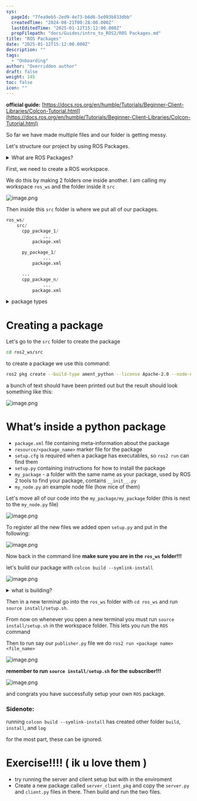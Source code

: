 ```yaml
---
sys:
  pageId: "7fea9eb5-2ed9-4e73-b6d6-5e093b833dbb"
  createdTime: "2024-08-21T00:28:00.000Z"
  lastEditedTime: "2025-01-12T15:12:00.000Z"
  propFilepath: "docs/Guides/intro_to_ROS2/ROS Packages.md"
title: "ROS Packages"
date: "2025-01-12T15:12:00.000Z"
description: ""
tags:
  - "Onboarding"
author: "Overridden author"
draft: false
weight: 145
toc: false
icon: ""
---
```


**official guide:** [https://docs.ros.org/en/humble/Tutorials/Beginner-Client-Libraries/Colcon-Tutorial.html](https://docs.ros.org/en/humble/Tutorials/Beginner-Client-Libraries/Colcon-Tutorial.html)

So far we have made multiple files and our folder is getting messy.

Let's structure our project by using ROS Packages.

<details>

<summary>What are ROS Packages?</summary>

ROS Packages are, as the name implies, packages of code that are highly sharable between ROS developers.

They consist of a folder, `package.xml` file, and source code

```python
      cpp_package_1/
		      ... imagine much code files here ..
          package.xml
```

</details>

First, we need to create a ROS workspace.

We do this by making 2 folders one inside another. I am calling my workspace `ros_ws` and the folder inside it `src`

![image.png](https://prod-files-secure.s3.us-west-2.amazonaws.com/d518164a-d88e-44d1-a4ee-3adb3bd8bce0/70706947-fd18-4537-a67b-e12946812d31/image.png?X-Amz-Algorithm=AWS4-HMAC-SHA256&X-Amz-Content-Sha256=UNSIGNED-PAYLOAD&X-Amz-Credential=ASIAZI2LB4666YWUUUUK%2F20250418%2Fus-west-2%2Fs3%2Faws4_request&X-Amz-Date=20250418T200852Z&X-Amz-Expires=3600&X-Amz-Security-Token=IQoJb3JpZ2luX2VjEPP%2F%2F%2F%2F%2F%2F%2F%2F%2F%2FwEaCXVzLXdlc3QtMiJHMEUCIEXR7go7JOpgzFECXTg4z%2B53CgwbB2HVyFmsE8kUOUSuAiEA9lHXxR8CYuMpDfaEa3keGTQ27i4iBS0%2BXp6JEtdKNFwq%2FwMIfBAAGgw2Mzc0MjMxODM4MDUiDEQWmJrc8TGkQw6CCircA8jRZ8nauwVC2I%2B8C%2BRPwnAhq6%2Bt2K9Y9cTedFOrO8XOwTF9Y7CY39xH57LzqrDVB4MlePi6547CEs922Leqc7RhIfz8fgyll%2FAhiGxaO4oogMWBBxwMBtxK7DC%2F0UpzbwBnSfifXzesIXf1WBUHWjB6XBPtZfrLnAOBjCht80Yq0SN4qX3uOmvU5qoK2h8%2Fw8uEXQHrs2AFza9hK64xClpHxIC%2Fvilo4gpX2ic9G5W7I%2F%2BZR78ikB773LyaoLf5FrGEz8CpipmQ2xYhq4e8c%2F5t5Vheb4DfhZ2fJll0TsewJ2hYDsBo%2Bt%2F%2BgZdlDzD%2Bv%2FZyTarUUsAKuY29lUmwRel0L6rcqHJ4uvTlKevv6kwpOXa3HGGIFUmi1T6butf6C%2BlGCghvS2whQ141%2Bw5xxbLod6QSr0AQ2TeuCVXGk38ZNSrs910GhW7lbaBxKEufUlaHNfONP4YnGmWqs23SRpdYgLfJnEhS3qrOi%2Fu0j%2BBf9DlR%2BN3Zee8ghquSIFivtUlYDeOGT3kv6nGhPlwT4w0Tm267%2BNdqT8sJarmgOoNUS4TKdcpoObHoRk2NWIAR6gc88c4a6Oe2dQnYhIFVSUNyi1MDbJ7hcW4hVKlfGolVG7UudgzvaKh5ecc3MPfJisAGOqUBvpdDLXBrozHNaLaPu%2BzZodYvnLrS7dv%2Fb8kUV4fjaNpzYyJyiqOQgkGB75QGOMsKWq0GnVs%2BucRzha2HVah%2F63ip%2BxNxSM6t%2Bdz7hE47aPDYEPyk1X9z30MytEbtdQv%2Bnqgn3lpsxsZaHGcMQ65Xwm%2FTXJSsb0T6zlSTUsmIp7SZivvIA8tRBdP4Uz4s5F1CXzczKIhumgSPEP6ViZP%2FI2Pcip7V&X-Amz-Signature=54bc57a5a0247e3b528df0fd71e68c5ed4bf994d4342670931186497f36d1b88&X-Amz-SignedHeaders=host&x-id=GetObject)

Then inside this `src` folder is where we put all of our packages.

```python
ros_ws/
    src/
      cpp_package_1/
		      ...
          package.xml

      py_package_1/
		      ...
          package.xml

      ...
      cpp_package_n/
		      ...
          package.xml

```

<details>

<summary>package types</summary>

packages can be either `C++` or python.

the intern file structure is different for each but for this guide we will stick to creating python packages

</details>

# Creating a package

Let's go to the `src` folder to create the package

```bash
cd ros2_ws/src
```

to create a package we use this command:

```bash
ros2 pkg create --build-type ament_python --license Apache-2.0 --node-name my_node my_package
```

a bunch of text should have been printed out but the result should look something like this:

![image.png](https://prod-files-secure.s3.us-west-2.amazonaws.com/d518164a-d88e-44d1-a4ee-3adb3bd8bce0/e6cf1e3f-8512-4a3e-b131-079f800bf3e8/image.png?X-Amz-Algorithm=AWS4-HMAC-SHA256&X-Amz-Content-Sha256=UNSIGNED-PAYLOAD&X-Amz-Credential=ASIAZI2LB4666YWUUUUK%2F20250418%2Fus-west-2%2Fs3%2Faws4_request&X-Amz-Date=20250418T200852Z&X-Amz-Expires=3600&X-Amz-Security-Token=IQoJb3JpZ2luX2VjEPP%2F%2F%2F%2F%2F%2F%2F%2F%2F%2FwEaCXVzLXdlc3QtMiJHMEUCIEXR7go7JOpgzFECXTg4z%2B53CgwbB2HVyFmsE8kUOUSuAiEA9lHXxR8CYuMpDfaEa3keGTQ27i4iBS0%2BXp6JEtdKNFwq%2FwMIfBAAGgw2Mzc0MjMxODM4MDUiDEQWmJrc8TGkQw6CCircA8jRZ8nauwVC2I%2B8C%2BRPwnAhq6%2Bt2K9Y9cTedFOrO8XOwTF9Y7CY39xH57LzqrDVB4MlePi6547CEs922Leqc7RhIfz8fgyll%2FAhiGxaO4oogMWBBxwMBtxK7DC%2F0UpzbwBnSfifXzesIXf1WBUHWjB6XBPtZfrLnAOBjCht80Yq0SN4qX3uOmvU5qoK2h8%2Fw8uEXQHrs2AFza9hK64xClpHxIC%2Fvilo4gpX2ic9G5W7I%2F%2BZR78ikB773LyaoLf5FrGEz8CpipmQ2xYhq4e8c%2F5t5Vheb4DfhZ2fJll0TsewJ2hYDsBo%2Bt%2F%2BgZdlDzD%2Bv%2FZyTarUUsAKuY29lUmwRel0L6rcqHJ4uvTlKevv6kwpOXa3HGGIFUmi1T6butf6C%2BlGCghvS2whQ141%2Bw5xxbLod6QSr0AQ2TeuCVXGk38ZNSrs910GhW7lbaBxKEufUlaHNfONP4YnGmWqs23SRpdYgLfJnEhS3qrOi%2Fu0j%2BBf9DlR%2BN3Zee8ghquSIFivtUlYDeOGT3kv6nGhPlwT4w0Tm267%2BNdqT8sJarmgOoNUS4TKdcpoObHoRk2NWIAR6gc88c4a6Oe2dQnYhIFVSUNyi1MDbJ7hcW4hVKlfGolVG7UudgzvaKh5ecc3MPfJisAGOqUBvpdDLXBrozHNaLaPu%2BzZodYvnLrS7dv%2Fb8kUV4fjaNpzYyJyiqOQgkGB75QGOMsKWq0GnVs%2BucRzha2HVah%2F63ip%2BxNxSM6t%2Bdz7hE47aPDYEPyk1X9z30MytEbtdQv%2Bnqgn3lpsxsZaHGcMQ65Xwm%2FTXJSsb0T6zlSTUsmIp7SZivvIA8tRBdP4Uz4s5F1CXzczKIhumgSPEP6ViZP%2FI2Pcip7V&X-Amz-Signature=f057a1ea0ccba328eb26487032704e84b8f738bd62c4df96a4fef48253151134&X-Amz-SignedHeaders=host&x-id=GetObject)

# What’s inside a python package

- `package.xml` file containing meta-information about the package
- `resource/<package_name>` marker file for the package
- `setup.cfg` is required when a package has executables, so `ros2 run` can find them
- `setup.py` containing instructions for how to install the package
- `my_package` - a folder with the same name as your package, used by ROS 2 tools to find your package, contains `__init__.py`
- `my_node.py` an example node file (how nice of them)

Let's move all of our code into the `my_package/my_package` folder (this is next to the `my_node.py` file)

![image.png](https://prod-files-secure.s3.us-west-2.amazonaws.com/d518164a-d88e-44d1-a4ee-3adb3bd8bce0/9ce58f11-0da9-4d3e-b86d-506a9685d378/image.png?X-Amz-Algorithm=AWS4-HMAC-SHA256&X-Amz-Content-Sha256=UNSIGNED-PAYLOAD&X-Amz-Credential=ASIAZI2LB4666YWUUUUK%2F20250418%2Fus-west-2%2Fs3%2Faws4_request&X-Amz-Date=20250418T200852Z&X-Amz-Expires=3600&X-Amz-Security-Token=IQoJb3JpZ2luX2VjEPP%2F%2F%2F%2F%2F%2F%2F%2F%2F%2FwEaCXVzLXdlc3QtMiJHMEUCIEXR7go7JOpgzFECXTg4z%2B53CgwbB2HVyFmsE8kUOUSuAiEA9lHXxR8CYuMpDfaEa3keGTQ27i4iBS0%2BXp6JEtdKNFwq%2FwMIfBAAGgw2Mzc0MjMxODM4MDUiDEQWmJrc8TGkQw6CCircA8jRZ8nauwVC2I%2B8C%2BRPwnAhq6%2Bt2K9Y9cTedFOrO8XOwTF9Y7CY39xH57LzqrDVB4MlePi6547CEs922Leqc7RhIfz8fgyll%2FAhiGxaO4oogMWBBxwMBtxK7DC%2F0UpzbwBnSfifXzesIXf1WBUHWjB6XBPtZfrLnAOBjCht80Yq0SN4qX3uOmvU5qoK2h8%2Fw8uEXQHrs2AFza9hK64xClpHxIC%2Fvilo4gpX2ic9G5W7I%2F%2BZR78ikB773LyaoLf5FrGEz8CpipmQ2xYhq4e8c%2F5t5Vheb4DfhZ2fJll0TsewJ2hYDsBo%2Bt%2F%2BgZdlDzD%2Bv%2FZyTarUUsAKuY29lUmwRel0L6rcqHJ4uvTlKevv6kwpOXa3HGGIFUmi1T6butf6C%2BlGCghvS2whQ141%2Bw5xxbLod6QSr0AQ2TeuCVXGk38ZNSrs910GhW7lbaBxKEufUlaHNfONP4YnGmWqs23SRpdYgLfJnEhS3qrOi%2Fu0j%2BBf9DlR%2BN3Zee8ghquSIFivtUlYDeOGT3kv6nGhPlwT4w0Tm267%2BNdqT8sJarmgOoNUS4TKdcpoObHoRk2NWIAR6gc88c4a6Oe2dQnYhIFVSUNyi1MDbJ7hcW4hVKlfGolVG7UudgzvaKh5ecc3MPfJisAGOqUBvpdDLXBrozHNaLaPu%2BzZodYvnLrS7dv%2Fb8kUV4fjaNpzYyJyiqOQgkGB75QGOMsKWq0GnVs%2BucRzha2HVah%2F63ip%2BxNxSM6t%2Bdz7hE47aPDYEPyk1X9z30MytEbtdQv%2Bnqgn3lpsxsZaHGcMQ65Xwm%2FTXJSsb0T6zlSTUsmIp7SZivvIA8tRBdP4Uz4s5F1CXzczKIhumgSPEP6ViZP%2FI2Pcip7V&X-Amz-Signature=1c4c48b48bfc0c800232626240acf32e1082922a94f34f8e94b9c162c0b91560&X-Amz-SignedHeaders=host&x-id=GetObject)

To register all the new files we added open `setup.py` and put in the following:

![image.png](https://prod-files-secure.s3.us-west-2.amazonaws.com/d518164a-d88e-44d1-a4ee-3adb3bd8bce0/1cd7c262-4cae-4496-9d75-c178537d24a2/image.png?X-Amz-Algorithm=AWS4-HMAC-SHA256&X-Amz-Content-Sha256=UNSIGNED-PAYLOAD&X-Amz-Credential=ASIAZI2LB4666YWUUUUK%2F20250418%2Fus-west-2%2Fs3%2Faws4_request&X-Amz-Date=20250418T200852Z&X-Amz-Expires=3600&X-Amz-Security-Token=IQoJb3JpZ2luX2VjEPP%2F%2F%2F%2F%2F%2F%2F%2F%2F%2FwEaCXVzLXdlc3QtMiJHMEUCIEXR7go7JOpgzFECXTg4z%2B53CgwbB2HVyFmsE8kUOUSuAiEA9lHXxR8CYuMpDfaEa3keGTQ27i4iBS0%2BXp6JEtdKNFwq%2FwMIfBAAGgw2Mzc0MjMxODM4MDUiDEQWmJrc8TGkQw6CCircA8jRZ8nauwVC2I%2B8C%2BRPwnAhq6%2Bt2K9Y9cTedFOrO8XOwTF9Y7CY39xH57LzqrDVB4MlePi6547CEs922Leqc7RhIfz8fgyll%2FAhiGxaO4oogMWBBxwMBtxK7DC%2F0UpzbwBnSfifXzesIXf1WBUHWjB6XBPtZfrLnAOBjCht80Yq0SN4qX3uOmvU5qoK2h8%2Fw8uEXQHrs2AFza9hK64xClpHxIC%2Fvilo4gpX2ic9G5W7I%2F%2BZR78ikB773LyaoLf5FrGEz8CpipmQ2xYhq4e8c%2F5t5Vheb4DfhZ2fJll0TsewJ2hYDsBo%2Bt%2F%2BgZdlDzD%2Bv%2FZyTarUUsAKuY29lUmwRel0L6rcqHJ4uvTlKevv6kwpOXa3HGGIFUmi1T6butf6C%2BlGCghvS2whQ141%2Bw5xxbLod6QSr0AQ2TeuCVXGk38ZNSrs910GhW7lbaBxKEufUlaHNfONP4YnGmWqs23SRpdYgLfJnEhS3qrOi%2Fu0j%2BBf9DlR%2BN3Zee8ghquSIFivtUlYDeOGT3kv6nGhPlwT4w0Tm267%2BNdqT8sJarmgOoNUS4TKdcpoObHoRk2NWIAR6gc88c4a6Oe2dQnYhIFVSUNyi1MDbJ7hcW4hVKlfGolVG7UudgzvaKh5ecc3MPfJisAGOqUBvpdDLXBrozHNaLaPu%2BzZodYvnLrS7dv%2Fb8kUV4fjaNpzYyJyiqOQgkGB75QGOMsKWq0GnVs%2BucRzha2HVah%2F63ip%2BxNxSM6t%2Bdz7hE47aPDYEPyk1X9z30MytEbtdQv%2Bnqgn3lpsxsZaHGcMQ65Xwm%2FTXJSsb0T6zlSTUsmIp7SZivvIA8tRBdP4Uz4s5F1CXzczKIhumgSPEP6ViZP%2FI2Pcip7V&X-Amz-Signature=9ab3a2aeabdbd90adc4b33294fec28cad61e5eaf7b06c1a5aafc4089f2ef4ea7&X-Amz-SignedHeaders=host&x-id=GetObject)

Now back in the command line **make sure you are in the** **`ros_ws`** **folder!!!**

let's build our package with `colcon build --symlink-install`

![image.png](https://prod-files-secure.s3.us-west-2.amazonaws.com/d518164a-d88e-44d1-a4ee-3adb3bd8bce0/2f2a0d27-b173-48fd-b189-5f5c0ce65619/image.png?X-Amz-Algorithm=AWS4-HMAC-SHA256&X-Amz-Content-Sha256=UNSIGNED-PAYLOAD&X-Amz-Credential=ASIAZI2LB4666YWUUUUK%2F20250418%2Fus-west-2%2Fs3%2Faws4_request&X-Amz-Date=20250418T200852Z&X-Amz-Expires=3600&X-Amz-Security-Token=IQoJb3JpZ2luX2VjEPP%2F%2F%2F%2F%2F%2F%2F%2F%2F%2FwEaCXVzLXdlc3QtMiJHMEUCIEXR7go7JOpgzFECXTg4z%2B53CgwbB2HVyFmsE8kUOUSuAiEA9lHXxR8CYuMpDfaEa3keGTQ27i4iBS0%2BXp6JEtdKNFwq%2FwMIfBAAGgw2Mzc0MjMxODM4MDUiDEQWmJrc8TGkQw6CCircA8jRZ8nauwVC2I%2B8C%2BRPwnAhq6%2Bt2K9Y9cTedFOrO8XOwTF9Y7CY39xH57LzqrDVB4MlePi6547CEs922Leqc7RhIfz8fgyll%2FAhiGxaO4oogMWBBxwMBtxK7DC%2F0UpzbwBnSfifXzesIXf1WBUHWjB6XBPtZfrLnAOBjCht80Yq0SN4qX3uOmvU5qoK2h8%2Fw8uEXQHrs2AFza9hK64xClpHxIC%2Fvilo4gpX2ic9G5W7I%2F%2BZR78ikB773LyaoLf5FrGEz8CpipmQ2xYhq4e8c%2F5t5Vheb4DfhZ2fJll0TsewJ2hYDsBo%2Bt%2F%2BgZdlDzD%2Bv%2FZyTarUUsAKuY29lUmwRel0L6rcqHJ4uvTlKevv6kwpOXa3HGGIFUmi1T6butf6C%2BlGCghvS2whQ141%2Bw5xxbLod6QSr0AQ2TeuCVXGk38ZNSrs910GhW7lbaBxKEufUlaHNfONP4YnGmWqs23SRpdYgLfJnEhS3qrOi%2Fu0j%2BBf9DlR%2BN3Zee8ghquSIFivtUlYDeOGT3kv6nGhPlwT4w0Tm267%2BNdqT8sJarmgOoNUS4TKdcpoObHoRk2NWIAR6gc88c4a6Oe2dQnYhIFVSUNyi1MDbJ7hcW4hVKlfGolVG7UudgzvaKh5ecc3MPfJisAGOqUBvpdDLXBrozHNaLaPu%2BzZodYvnLrS7dv%2Fb8kUV4fjaNpzYyJyiqOQgkGB75QGOMsKWq0GnVs%2BucRzha2HVah%2F63ip%2BxNxSM6t%2Bdz7hE47aPDYEPyk1X9z30MytEbtdQv%2Bnqgn3lpsxsZaHGcMQ65Xwm%2FTXJSsb0T6zlSTUsmIp7SZivvIA8tRBdP4Uz4s5F1CXzczKIhumgSPEP6ViZP%2FI2Pcip7V&X-Amz-Signature=a6607625f45fb052a833b9af7a714a10e3e00484a0643d9fbe266973b4ed51e2&X-Amz-SignedHeaders=host&x-id=GetObject)

<details>

<summary>what is building?</summary>

if you are a CS major at Rose-Hulman you will learn the answer to this in CSSE132

but TLDR; is it combines all the code files into one program that can be run easily 

</details>

Then in a new terminal go into the `ros_ws` folder with `cd ros_ws` and run `source install/setup.sh`. 

From now on whenever you open a new terminal you must run `source install/setup.sh` in the workspace folder. This lets you run the `ROS` command

Then to run say our `publisher.py` file we do `ros2 run <package name> <file_name>`

![image.png](https://prod-files-secure.s3.us-west-2.amazonaws.com/d518164a-d88e-44d1-a4ee-3adb3bd8bce0/4f4b1219-3a44-4632-aa0a-ce3471699f59/image.png?X-Amz-Algorithm=AWS4-HMAC-SHA256&X-Amz-Content-Sha256=UNSIGNED-PAYLOAD&X-Amz-Credential=ASIAZI2LB4666YWUUUUK%2F20250418%2Fus-west-2%2Fs3%2Faws4_request&X-Amz-Date=20250418T200852Z&X-Amz-Expires=3600&X-Amz-Security-Token=IQoJb3JpZ2luX2VjEPP%2F%2F%2F%2F%2F%2F%2F%2F%2F%2FwEaCXVzLXdlc3QtMiJHMEUCIEXR7go7JOpgzFECXTg4z%2B53CgwbB2HVyFmsE8kUOUSuAiEA9lHXxR8CYuMpDfaEa3keGTQ27i4iBS0%2BXp6JEtdKNFwq%2FwMIfBAAGgw2Mzc0MjMxODM4MDUiDEQWmJrc8TGkQw6CCircA8jRZ8nauwVC2I%2B8C%2BRPwnAhq6%2Bt2K9Y9cTedFOrO8XOwTF9Y7CY39xH57LzqrDVB4MlePi6547CEs922Leqc7RhIfz8fgyll%2FAhiGxaO4oogMWBBxwMBtxK7DC%2F0UpzbwBnSfifXzesIXf1WBUHWjB6XBPtZfrLnAOBjCht80Yq0SN4qX3uOmvU5qoK2h8%2Fw8uEXQHrs2AFza9hK64xClpHxIC%2Fvilo4gpX2ic9G5W7I%2F%2BZR78ikB773LyaoLf5FrGEz8CpipmQ2xYhq4e8c%2F5t5Vheb4DfhZ2fJll0TsewJ2hYDsBo%2Bt%2F%2BgZdlDzD%2Bv%2FZyTarUUsAKuY29lUmwRel0L6rcqHJ4uvTlKevv6kwpOXa3HGGIFUmi1T6butf6C%2BlGCghvS2whQ141%2Bw5xxbLod6QSr0AQ2TeuCVXGk38ZNSrs910GhW7lbaBxKEufUlaHNfONP4YnGmWqs23SRpdYgLfJnEhS3qrOi%2Fu0j%2BBf9DlR%2BN3Zee8ghquSIFivtUlYDeOGT3kv6nGhPlwT4w0Tm267%2BNdqT8sJarmgOoNUS4TKdcpoObHoRk2NWIAR6gc88c4a6Oe2dQnYhIFVSUNyi1MDbJ7hcW4hVKlfGolVG7UudgzvaKh5ecc3MPfJisAGOqUBvpdDLXBrozHNaLaPu%2BzZodYvnLrS7dv%2Fb8kUV4fjaNpzYyJyiqOQgkGB75QGOMsKWq0GnVs%2BucRzha2HVah%2F63ip%2BxNxSM6t%2Bdz7hE47aPDYEPyk1X9z30MytEbtdQv%2Bnqgn3lpsxsZaHGcMQ65Xwm%2FTXJSsb0T6zlSTUsmIp7SZivvIA8tRBdP4Uz4s5F1CXzczKIhumgSPEP6ViZP%2FI2Pcip7V&X-Amz-Signature=027c118efe4202022e49ac01caba56fb89a933fd84ec4dc6585cf5e01551644c&X-Amz-SignedHeaders=host&x-id=GetObject)

**remember to run** **`source install/setup.sh`** **for the subscriber!!!**

![image.png](https://prod-files-secure.s3.us-west-2.amazonaws.com/d518164a-d88e-44d1-a4ee-3adb3bd8bce0/02121119-dad4-49ec-8356-c956108b4243/image.png?X-Amz-Algorithm=AWS4-HMAC-SHA256&X-Amz-Content-Sha256=UNSIGNED-PAYLOAD&X-Amz-Credential=ASIAZI2LB4666YWUUUUK%2F20250418%2Fus-west-2%2Fs3%2Faws4_request&X-Amz-Date=20250418T200852Z&X-Amz-Expires=3600&X-Amz-Security-Token=IQoJb3JpZ2luX2VjEPP%2F%2F%2F%2F%2F%2F%2F%2F%2F%2FwEaCXVzLXdlc3QtMiJHMEUCIEXR7go7JOpgzFECXTg4z%2B53CgwbB2HVyFmsE8kUOUSuAiEA9lHXxR8CYuMpDfaEa3keGTQ27i4iBS0%2BXp6JEtdKNFwq%2FwMIfBAAGgw2Mzc0MjMxODM4MDUiDEQWmJrc8TGkQw6CCircA8jRZ8nauwVC2I%2B8C%2BRPwnAhq6%2Bt2K9Y9cTedFOrO8XOwTF9Y7CY39xH57LzqrDVB4MlePi6547CEs922Leqc7RhIfz8fgyll%2FAhiGxaO4oogMWBBxwMBtxK7DC%2F0UpzbwBnSfifXzesIXf1WBUHWjB6XBPtZfrLnAOBjCht80Yq0SN4qX3uOmvU5qoK2h8%2Fw8uEXQHrs2AFza9hK64xClpHxIC%2Fvilo4gpX2ic9G5W7I%2F%2BZR78ikB773LyaoLf5FrGEz8CpipmQ2xYhq4e8c%2F5t5Vheb4DfhZ2fJll0TsewJ2hYDsBo%2Bt%2F%2BgZdlDzD%2Bv%2FZyTarUUsAKuY29lUmwRel0L6rcqHJ4uvTlKevv6kwpOXa3HGGIFUmi1T6butf6C%2BlGCghvS2whQ141%2Bw5xxbLod6QSr0AQ2TeuCVXGk38ZNSrs910GhW7lbaBxKEufUlaHNfONP4YnGmWqs23SRpdYgLfJnEhS3qrOi%2Fu0j%2BBf9DlR%2BN3Zee8ghquSIFivtUlYDeOGT3kv6nGhPlwT4w0Tm267%2BNdqT8sJarmgOoNUS4TKdcpoObHoRk2NWIAR6gc88c4a6Oe2dQnYhIFVSUNyi1MDbJ7hcW4hVKlfGolVG7UudgzvaKh5ecc3MPfJisAGOqUBvpdDLXBrozHNaLaPu%2BzZodYvnLrS7dv%2Fb8kUV4fjaNpzYyJyiqOQgkGB75QGOMsKWq0GnVs%2BucRzha2HVah%2F63ip%2BxNxSM6t%2Bdz7hE47aPDYEPyk1X9z30MytEbtdQv%2Bnqgn3lpsxsZaHGcMQ65Xwm%2FTXJSsb0T6zlSTUsmIp7SZivvIA8tRBdP4Uz4s5F1CXzczKIhumgSPEP6ViZP%2FI2Pcip7V&X-Amz-Signature=9e89c6bf2666c48dd41d3b121539d2719db7b99b55ebfd5ff464aed58e074b06&X-Amz-SignedHeaders=host&x-id=GetObject)

and congrats you have successfully setup your own `ROS` package.

### Sidenote:

running `colcon build --symlink-install` has created other folder `build`, `install`, and `log`

for the most part, these can be ignored.

# Exercise!!!! ( ik u love them )

- try running the server and client setup but with in the enviroment
- Create a new package called `server_client_pkg` and copy the `server.py` and `client.py` files in there. Then build and run the two files.
